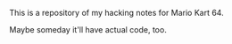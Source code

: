 This is a repository of my hacking notes for Mario Kart 64.

Maybe someday it'll have actual code, too.
